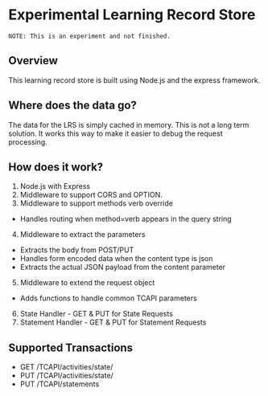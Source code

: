 # Experimental Learning Record Store

`NOTE: This is an experiment and not finished.`

## Overview

This learning record store is built using Node.js and the
express framework.

## Where does the data go?

The data for the LRS is simply cached in memory. This is
not a long term solution. It works this way to make it
easier to debug the request processing.

## How does it work?

1. Node.js with Express
2. Middleware to support CORS and OPTION.
3. Middleware to support methods verb override
 * Handles routing when method=verb appears in the query string
4. Middleware to extract the parameters
 * Extracts the body from POST/PUT
 * Handles form encoded data when the content type is json
 * Extracts the actual JSON payload from the content parameter
5. Middleware to extend the request object
 * Adds functions to handle common TCAPI parameters
6. State Handler - GET & PUT for State Requests
7. Statement Handler - GET & PUT for Statement Requests

## Supported Transactions

* GET /TCAPI/activities/state/
* PUT /TCAPI/activities/state/
* PUT /TCAPI/statements
